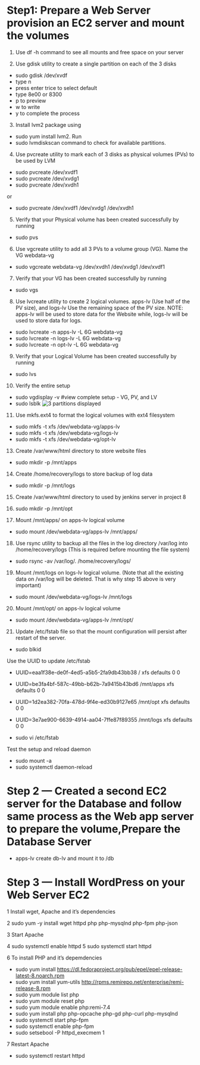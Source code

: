 # Step1: Prepare a Web Server provision an EC2 server and mount the volumes
1. Use df -h command to see all mounts and free space on your server

2. Use gdisk utility to create a single partition on each of the 3 disks

- sudo gdisk /dev/xvdf
- type n
- press enter trice to select default
- type 8e00 or 8300
- p to preview
- w to write
- y to complete the process

3. Install lvm2 package using 
 - sudo yum install lvm2. 
Run 
- sudo lvmdiskscan command to check for available partitions.

4. Use pvcreate utility to mark each of 3 disks as physical volumes (PVs) to be used by LVM
- sudo pvcreate /dev/xvdf1
- sudo pvcreate /dev/xvdg1
- sudo pvcreate /dev/xvdh1

or
- sudo pvcreate /dev/xvdf1 /dev/xvdg1 /dev/xvdh1

5. Verify that your Physical volume has been created successfully by running 
- sudo pvs

6. Use vgcreate utility to add all 3 PVs to a volume group (VG). Name the VG webdata-vg

- sudo vgcreate webdata-vg /dev/xvdh1 /dev/xvdg1 /dev/xvdf1


7. Verify that your VG has been created successfully by running 
- sudo vgs

8. Use lvcreate utility to create 2 logical volumes. apps-lv (Use half of the PV size), and logs-lv Use the remaining space of the PV size. 
NOTE: apps-lv will be used to store data for the Website while, logs-lv will be used to store data for logs.
- sudo lvcreate -n apps-lv -L 6G webdata-vg
- sudo lvcreate -n logs-lv -L 6G webdata-vg
- sudo lvcreate -n opt-lv -L 6G webdata-vg

9. Verify that your Logical Volume has been created successfully by running 
- sudo lvs

10. Verify the entire setup

- sudo vgdisplay -v #view complete setup - VG, PV, and LV
- sudo lsblk 
![3 partitions displayed](https://user-images.githubusercontent.com/92901887/181637589-6cc2e295-931a-4cbf-bf01-279ad3801683.PNG)

11. Use mkfs.ext4 to format the logical volumes with ext4 filesystem
- sudo mkfs -t xfs /dev/webdata-vg/apps-lv
- sudo mkfs -t xfs /dev/webdata-vg/logs-lv
- sudo mkfs -t xfs /dev/webdata-vg/opt-lv

13. Create /var/www/html directory to store website files
- sudo mkdir -p /mnt/apps
14.  Create /home/recovery/logs to store backup of log data
- sudo mkdir -p /mnt/logs
15. Create /var/www/html directory to used by jenkins server in project 8
16. sudo mkdir -p /mnt/opt

17. Mount /mnt/apps/ on apps-lv logical volume
- sudo mount /dev/webdata-vg/apps-lv /mnt/apps/

18. Use rsync utility to backup all the files in the log directory /var/log into /home/recovery/logs (This is required before mounting the file system)
- sudo rsync -av /var/log/. /home/recovery/logs/

19. Mount /mnt/logs on logs-lv logical volume. (Note that all the existing data on /var/log will be deleted. That is why step 15 above is very
important)
- sudo mount /dev/webdata-vg/logs-lv /mnt/logs

20. Mount /mnt/opt/ on apps-lv logical volume
- sudo mount /dev/webdata-vg/apps-lv /mnt/opt/

21.  Update /etc/fstab file so that the mount configuration will persist after restart of the server.

- sudo blkid

Use the UUID to update /etc/fstab

- UUID=eaa1f38e-de0f-4ed5-a5b5-2fa9db43bb38       /       xfs     defaults        0       0
- UUID=be3fa4bf-587c-49bb-b62b-7a9415b43bd6       /mnt/apps  xfs  defaults        0       0
- UUID=1d2ea382-70fa-478d-9f4e-ed30b9127e65       /mnt/opt  xfs   defaults        0       0
- UUID=3e7ae900-6639-4914-aa04-7ffe87f89355       /mnt/logs xfs   defaults        0       0

- sudo vi /etc/fstab

Test the setup and reload daemon

- sudo mount -a
- sudo systemctl daemon-reload

# Step 2 — Created a second EC2 server for the Database and follow same process as the Web app server to prepare the volume,Prepare the Database Server

- apps-lv create db-lv and mount it to /db

# Step 3 — Install WordPress on your Web Server EC2

1 Install wget, Apache and it’s dependencies

2 sudo yum -y install wget httpd php php-mysqlnd php-fpm php-json

3 Start Apache

4 sudo systemctl enable httpd
5 sudo systemctl start httpd

6 To install PHP and it’s depemdencies

- sudo yum install https://dl.fedoraproject.org/pub/epel/epel-release-latest-8.noarch.rpm
- sudo yum install yum-utils http://rpms.remirepo.net/enterprise/remi-release-8.rpm
- sudo yum module list php
- sudo yum module reset php
- sudo yum module enable php:remi-7.4
- sudo yum install php php-opcache php-gd php-curl php-mysqlnd
- sudo systemctl start php-fpm
- sudo systemctl enable php-fpm
- sudo setsebool -P httpd_execmem 1

7 Restart Apache

- sudo systemctl restart httpd
